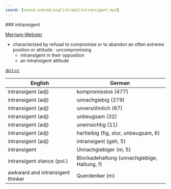 ```yaml
---
sound: [sound:ankimd/english/mp3/intransigent.mp3]
---
```


\### intransigent

[Merriam-Webster](https://www.merriam-webster.com/dictionary/intransigent)

- characterized by refusal to compromise or to abandon an often extreme position or attitude : uncompromising
    - intransigent in their opposition
    - an intransigent attitude

[dict.cc](https://www.dict.cc/intransigent)

| English        | German       |
| -------------- | ------------ |
| intransigent (adj) | kompromisslos (477) |
| intransigent (adj) | unnachgiebig (279) |
| intransigent (adj) | unversöhnlich (67) |
| intransigent (adj) | unbeugsam (32) |
| intransigent (adj) | uneinsichtig (11) |
| intransigent (adj) | hartleibig (fig, stur, unbeugsam, 6) |
| intransigent (adj) | intransigent (geh, 5) |
| intransigent | Unnachgiebiger (m, 5) |
| intransigent stance (pol.) | Blockadehaltung (unnachgiebige, Haltung, f) |
| awkward and intransigent thinker | Querdenker (m) |
